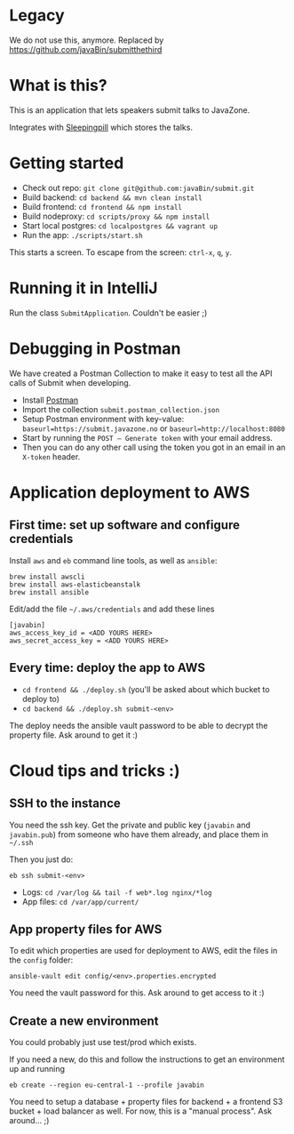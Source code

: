 # Legacy

We do not use this, anymore. Replaced by https://github.com/javaBin/submitthethird

# What is this?

This is an application that lets speakers submit talks to JavaZone.

Integrates with [Sleepingpill](https://github.com/javaBin/sleepingPillCore) which stores the talks.

# Getting started

* Check out repo: `git clone git@github.com:javaBin/submit.git`
* Build backend: `cd backend && mvn clean install`
* Build frontend: `cd frontend && npm install`
* Build nodeproxy: `cd scripts/proxy && npm install`
* Start local postgres: `cd localpostgres && vagrant up`
* Run the app: `./scripts/start.sh`

This starts a screen. To escape from the screen: `ctrl-x`, `q`, `y`.

# Running it in IntelliJ

Run the class `SubmitApplication`. Couldn't be easier ;)

# Debugging in Postman

We have created a Postman Collection to make it easy to test all the API calls of Submit when developing.

* Install [Postman](https://www.getpostman.com)
* Import the collection `submit.postman_collection.json`
* Setup Postman environment with key-value: `baseurl=https://submit.javazone.no` or `baseurl=http://localhost:8080`
* Start by running the `POST – Generate token` with your email address.
* Then you can do any other call using the token you got in an email in an `X-token` header.


# Application deployment to AWS

## First time: set up software and configure credentials

Install `aws` and `eb` command line tools, as well as `ansible`:

```
brew install awscli
brew install aws-elasticbeanstalk
brew install ansible
```

Edit/add the file `~/.aws/credentials` and add these lines

```
[javabin]
aws_access_key_id = <ADD YOURS HERE>
aws_secret_access_key = <ADD YOURS HERE>
```

## Every time: deploy the app to AWS

- `cd frontend && ./deploy.sh` (you'll be asked about which bucket to deploy to)
- `cd backend && ./deploy.sh submit-<env>`

The deploy needs the ansible vault password to be able to decrypt the property file. Ask around to get it :)

# Cloud tips and tricks :)

## SSH to the instance

You need the ssh key. Get the private and public key (`javabin` and `javabin.pub`) from someone who have them already, and place them in `~/.ssh`

Then you just do:
```
eb ssh submit-<env>
```

- Logs: `cd /var/log && tail -f web*.log nginx/*log`
- App files: `cd /var/app/current/`

## App property files for AWS

To edit which properties are used for deployment to AWS, edit the files in the `config` folder:

```
ansible-vault edit config/<env>.properties.encrypted
```

You need the vault password for this. Ask around to get access to it :)

## Create a new environment

You could probably just use test/prod which exists. 

If you need a new, do this and follow the instructions to get an environment up and running
```
eb create --region eu-central-1 --profile javabin
```

You need to setup a database + property files for backend + a frontend S3 bucket + load balancer as well. For now, this is a "manual process". Ask around... ;)
